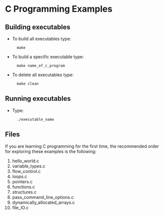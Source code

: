 C Programming Examples
======================


Building executables
--------------------

- To build all executables type:

		make 

- To build a specific executable type:

		make name_of_c_program

- To delete all executables type:

		make clean

Running executables
-------------------

- Type:

		./executable_name

Files
-----

If you are learning C programming for the first time,
the recommended order for exploring these examples is
the following:

1. hello_world.c
2. variable_types.c 
3. flow_control.c
4. loops.c
5. pointers.c
6. functions.c
7. structures.c
8. pass_command_line_options.c
9. dynamically_allocated_arrays.c
10. file_IO.c